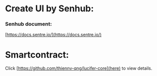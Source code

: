 # Create UI by Senhub:

### Senhub document:

[https://docs.sentre.io/](https://docs.sentre.io/)

# Smartcontract:

Click [https://github.com/thiennv-qng/lucifer-core](here) to view details.
